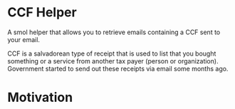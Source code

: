 # CCF Helper

A smol helper that allows you to retrieve emails containing a CCF sent to your email.

CCF is a salvadorean type of receipt that is used to list that you bought something or a service from another tax payer (person or organization). Government started to send out these receipts via email some months ago.

# Motivation
